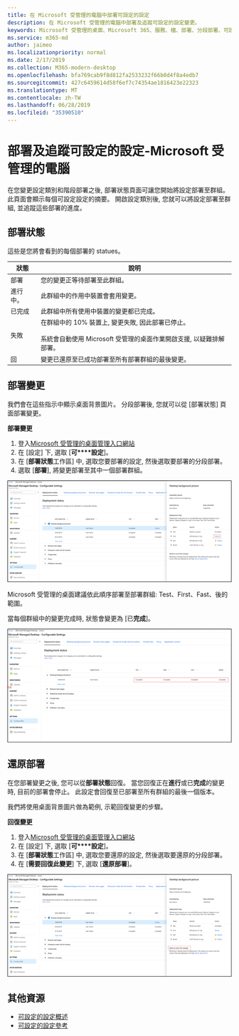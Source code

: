 ```yaml
---
title: 在 Microsoft 受管理的電腦中部署可設定的設定
description: 在 Microsoft 受管理的電腦中部署及追蹤可設定的設定變更。
keywords: Microsoft 受管理的桌面、Microsoft 365、服務、檔、部署、分段部署、可設定的設定
ms.service: m365-md
author: jaimeo
ms.localizationpriority: normal
ms.date: 2/17/2019
ms.collection: M365-modern-desktop
ms.openlocfilehash: bfa769cab9f8d812fa2533232f66b0d4f8a4edb7
ms.sourcegitcommit: 427c6459614d58f6ef7c74354ae1816423e22323
ms.translationtype: MT
ms.contentlocale: zh-TW
ms.lasthandoff: 06/28/2019
ms.locfileid: "35390510"
---
```

# <a name="deploy-and-track-configurable-settings---microsoft-managed-desktop"></a>部署及追蹤可設定的設定-Microsoft 受管理的電腦

在您變更設定類別和階段部署之後, 部署狀態頁面可讓您開始將設定部署至群組。 此頁面會顯示每個可設定設定的摘要。 開啟設定類別後, 您就可以將設定部署至群組, 並追蹤這些部署的進度。

## <a name="deployment-statuses"></a>部署狀態 

這些是您將會看到的每個部署的 statues。

狀態  | 說明 
--- | --- 
部署 | 您的變更正等待部署至此群組。
進行中。 | 此群組中的作用中裝置會套用變更。 
已完成 | 此群組中所有使用中裝置的變更都已完成。 
失敗 | 在群組中的 10% 裝置上, 變更失敗, 因此部署已停止。<br><br> 系統會自動使用 Microsoft 受管理的桌面作業開啟支援, 以疑難排解部署。 
回 | 變更已還原至已成功部署至所有部署群組的最後變更。

## <a name="deploy-changes"></a>部署變更

我們會在這些指示中顯示桌面背景圖片。 分段部署後, 您就可以從 [部署狀態] 頁面部署變更。 

**部署變更**

1. 登入[Microsoft 受管理的桌面管理入口網站](http://aka.ms/mwaasportal)
2. 在 [設定] 下, 選取 [**可****設定**]。
3. 在 [**部署狀態**工作區] 中, 選取您要部署的設定, 然後選取要部署的分段部署。
4. 選取 [**部署**], 將變更部署至其中一個部署群組。

![可設定的設定部署狀態概述](images/deploy-cs-overview.png)

Microsoft 受管理的桌面建議依此順序部署至部署群組: Test、First、Fast、後的範圍。 

當每個群組中的變更完成時, 狀態會變更為 [已**完成**]。

![可設定的設定部署完成](images/config-setting-complete.png)

## <a name="revert-deployment"></a>還原部署

在您部署變更之後, 您可以從**部署狀態**回復。 當您回復正在**進行**或已**完成**的變更時, 目前的部署會停止。 此設定會回復至已部署至所有群組的最後一個版本。 

我們將使用桌面背景圖片做為範例, 示範回復變更的步驟。 

**回復變更**
1. 登入[Microsoft 受管理的桌面管理入口網站](http://aka.ms/mwaasportal)
2. 在 [設定] 下, 選取 [**可****設定**]。
3. 在 [**部署狀態**工作區] 中, 選取您要還原的設定, 然後選取要還原的分段部署。
4. 在 [**需要回復此變更**] 下, 選取 [**還原部署**]。

![可設定的設定部署還原](images/config-setting-revert.png) 

## <a name="additional-resources"></a>其他資源
- [可設定的設定概述](config-setting-overview.md)
- [可設定的設定參考](config-setting-ref.md) 
